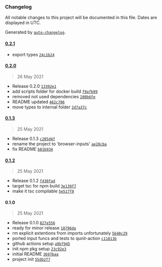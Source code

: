 ### Changelog

All notable changes to this project will be documented in this file. Dates are displayed in UTC.

Generated by [`auto-changelog`](https://github.com/CookPete/auto-changelog).

#### [0.2.1](https://github.com/izelnakri/browser-inputs/compare/0.2.0...0.2.1)

- export types [`24c1b24`](https://github.com/izelnakri/browser-inputs/commit/24c1b24bf83e1c048e2023fc153eacebcbbf6f63)

#### [0.2.0](https://github.com/izelnakri/browser-inputs/compare/0.1.3...0.2.0)

> 26 May 2021

- Release 0.2.0 [`13392e1`](https://github.com/izelnakri/browser-inputs/commit/13392e147fe3544f80bd8fb817e1fb409d4dce5e)
- add scripts folder for docker build [`f9afb99`](https://github.com/izelnakri/browser-inputs/commit/f9afb99cc4265ec8d97d5079acf77829388b7d4f)
- removed not used dependencies [`280b6fe`](https://github.com/izelnakri/browser-inputs/commit/280b6fe8f48a806bb34accb50557b82303dec6e6)
- README updated [`462c706`](https://github.com/izelnakri/browser-inputs/commit/462c706fb86dd84655d345634b25b810904ed516)
- move types to internal folder [`2d7a37c`](https://github.com/izelnakri/browser-inputs/commit/2d7a37c5f73040f499980668d870ce87df933717)

#### [0.1.3](https://github.com/izelnakri/browser-inputs/compare/0.1.2...0.1.3)

> 25 May 2021

- Release 0.1.3 [`c285d4f`](https://github.com/izelnakri/browser-inputs/commit/c285d4f3e96b90f648e22fb81f571a058a9287cb)
- rename the project to 'browser-inputs' [`ae28cba`](https://github.com/izelnakri/browser-inputs/commit/ae28cba3ca7ea63d80673f9dc4323dd0ee9537f3)
- fix README [`b81b934`](https://github.com/izelnakri/browser-inputs/commit/b81b934d030d3269ad610a7cd01b8e9cf2cc8752)

#### [0.1.2](https://github.com/izelnakri/browser-inputs/compare/0.1.0...0.1.2)

> 25 May 2021

- Release 0.1.2 [`f430fad`](https://github.com/izelnakri/browser-inputs/commit/f430fad9df46bd7179dedca98585950765c81606)
- target tsc for npm build [`3e139f7`](https://github.com/izelnakri/browser-inputs/commit/3e139f75397c1cde8181989f71c3a0a5b2a75eed)
- make it tsc compilable [`5e517f0`](https://github.com/izelnakri/browser-inputs/commit/5e517f0533799abc763979c0c51f73b7e0c6c553)

#### 0.1.0

> 25 May 2021

- Release 0.1.0 [`827e556`](https://github.com/izelnakri/browser-inputs/commit/827e556daadf1f3045b263333068aa90651501ca)
- ready for minor release [`18796da`](https://github.com/izelnakri/browser-inputs/commit/18796dafc2dd95d125beea644ecb2fccac0c9bac)
- rm explicit extentions from imports unfortunately [`5640c29`](https://github.com/izelnakri/browser-inputs/commit/5640c291c62bdca270a9115fc57fa76b87cdc421)
- ported input funcs and tests to qunit-action [`c11813b`](https://github.com/izelnakri/browser-inputs/commit/c11813b86b716ab9dfbf791ba9691dcaddc10071)
- github actions setup [`a9bf945`](https://github.com/izelnakri/browser-inputs/commit/a9bf945f1099ab02fc59db10578fa8ee5ebc3f8c)
- init npm pkg setup [`23c92e3`](https://github.com/izelnakri/browser-inputs/commit/23c92e3a41c1b8dac24555cd4bf2ec589f7bcc68)
- initial README [`3697baa`](https://github.com/izelnakri/browser-inputs/commit/3697baafee46f3ba0c304f2ba2fd6188d50f2799)
- project init [`55db2f7`](https://github.com/izelnakri/browser-inputs/commit/55db2f71cc495d0ba71590c87132b98273d8f76b)
